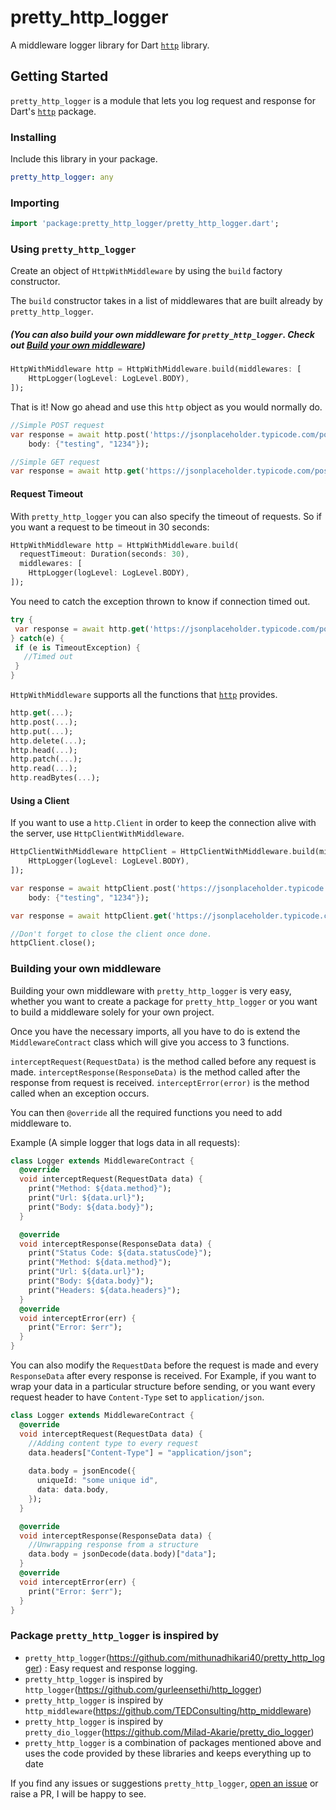 # pretty_http_logger

A middleware logger library for Dart [`http`](https://pub.dartlang.org/packages/http) library.

## Getting Started

`pretty_http_logger` is a module that lets you log request and response for Dart's [`http`](https://pub.dartlang.org/packages/http) package.

### Installing
Include this library in your package.
```yaml
pretty_http_logger: any
```

### Importing
```dart
import 'package:pretty_http_logger/pretty_http_logger.dart';
```

### Using `pretty_http_logger`

Create an object of `HttpWithMiddleware` by using the `build` factory constructor.

The `build` constructor takes in a list of middlewares that are built already by `pretty_http_logger`.

##### (You can also build your own middleware for `pretty_http_logger`. Check out [Build your own middleware](#building-your-own-middleware))

```dart
HttpWithMiddleware http = HttpWithMiddleware.build(middlewares: [
    HttpLogger(logLevel: LogLevel.BODY),
]);
```

That is it! Now go ahead and use this `http` object as you would normally do.
```dart
//Simple POST request
var response = await http.post('https://jsonplaceholder.typicode.com/posts/',
    body: {"testing", "1234"});

//Simple GET request
var response = await http.get('https://jsonplaceholder.typicode.com/posts/');
```

#### Request Timeout
With `pretty_http_logger` you can also specify the timeout of requests. So if you want a request to be timeout in 30 seconds:
```dart
HttpWithMiddleware http = HttpWithMiddleware.build(
  requestTimeout: Duration(seconds: 30),
  middlewares: [
    HttpLogger(logLevel: LogLevel.BODY),
]);
```

You need to catch the exception thrown to know if connection timed out.
 ```dart
try {
  var response = await http.get('https://jsonplaceholder.typicode.com/posts/');
} catch(e) {
  if (e is TimeoutException) {
    //Timed out
  }
}
```

`HttpWithMiddleware` supports all the functions that [`http`](https://pub.dartlang.org/packages/http) provides.

```dart
http.get(...);
http.post(...);
http.put(...);
http.delete(...);
http.head(...);
http.patch(...);
http.read(...);
http.readBytes(...);
```

#### Using a Client
If you want to use a `http.Client` in order to keep the connection alive with the server, use `HttpClientWithMiddleware`.
```dart
HttpClientWithMiddleware httpClient = HttpClientWithMiddleware.build(middlewares: [
    HttpLogger(logLevel: LogLevel.BODY),
]);

var response = await httpClient.post('https://jsonplaceholder.typicode.com/posts/',
    body: {"testing", "1234"});

var response = await httpClient.get('https://jsonplaceholder.typicode.com/posts/');

//Don't forget to close the client once done.
httpClient.close();
```

### Building your own middleware
Building your own middleware with `pretty_http_logger` is very easy, whether you want to create a package for `pretty_http_logger` or you want to build a middleware solely for your own project.

Once you have the necessary imports, all you have to do is extend the `MiddlewareContract` class which will give you access to 3 functions.

`interceptRequest(RequestData)` is the method called before any request is made.
 `interceptResponse(ResponseData)` is the method called after the response from request is received.
 `interceptError(error)` is the method called when an exception occurs.

You can then `@override` all the required functions you need to add middleware to.

Example (A simple logger that logs data in all requests):
```dart
class Logger extends MiddlewareContract {
  @override
  void interceptRequest(RequestData data) {
    print("Method: ${data.method}");
    print("Url: ${data.url}");
    print("Body: ${data.body}");
  }

  @override
  void interceptResponse(ResponseData data) {
    print("Status Code: ${data.statusCode}");
    print("Method: ${data.method}");
    print("Url: ${data.url}");
    print("Body: ${data.body}");
    print("Headers: ${data.headers}");
  }
  @override
  void interceptError(err) {
    print("Error: $err");
  }
}
```

You can also modify the `RequestData` before the request is made and every `ResponseData` after every response is received. For Example, if you want to wrap your data in a particular structure before sending, or you want every request header to have `Content-Type` set to `application/json`.

```dart
class Logger extends MiddlewareContract {
  @override
  void interceptRequest(RequestData data) {
    //Adding content type to every request
    data.headers["Content-Type"] = "application/json";
    
    data.body = jsonEncode({
      uniqueId: "some unique id",
      data: data.body,
    });
  }

  @override
  void interceptResponse(ResponseData data) {
    //Unwrapping response from a structure
    data.body = jsonDecode(data.body)["data"];
  }
  @override
  void interceptError(err) {
    print("Error: $err");
  }
}
```

### Package  `pretty_http_logger` is inspired by

- `pretty_http_logger`(https://github.com/mithunadhikari40/pretty_http_logger) : Easy request and response logging.
- `pretty_http_logger` is inspired by `http_logger`(https://github.com/gurleensethi/http_logger)
- `pretty_http_logger` is inspired by `http_middleware`(https://github.com/TEDConsulting/http_middleware)
- `pretty_http_logger` is inspired by `pretty_dio_logger`(https://github.com/Milad-Akarie/pretty_dio_logger)
- `pretty_http_logger` is a combination of packages mentioned above and uses the code provided by these libraries and keeps everything up to date


If you find any issues or suggestions `pretty_http_logger`, [open an issue](https://github.com/mithunadhikari40/pretty_http_logger/issues/new) or raise a PR, I will be happy to see.
